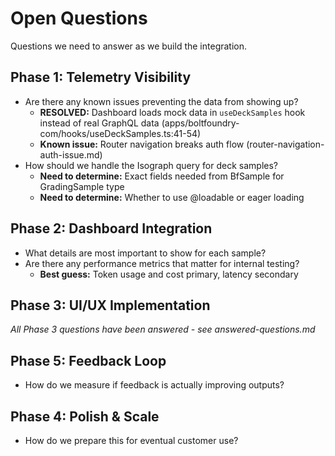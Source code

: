 # Open Questions

Questions we need to answer as we build the integration.

## Phase 1: Telemetry Visibility

- Are there any known issues preventing the data from showing up?
  - **RESOLVED:** Dashboard loads mock data in `useDeckSamples` hook instead of
    real GraphQL data (apps/boltfoundry-com/hooks/useDeckSamples.ts:41-54)
  - **Known issue:** Router navigation breaks auth flow
    (router-navigation-auth-issue.md)
- How should we handle the Isograph query for deck samples?
  - **Need to determine:** Exact fields needed from BfSample for GradingSample
    type
  - **Need to determine:** Whether to use @loadable or eager loading

## Phase 2: Dashboard Integration

- What details are most important to show for each sample?
- Are there any performance metrics that matter for internal testing?
  - **Best guess:** Token usage and cost primary, latency secondary

## Phase 3: UI/UX Implementation

_All Phase 3 questions have been answered - see answered-questions.md_

## Phase 5: Feedback Loop

- How do we measure if feedback is actually improving outputs?

## Phase 4: Polish & Scale

- How do we prepare this for eventual customer use?
